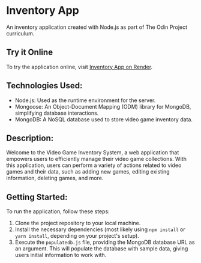 # Inventory App

An inventory application created with Node.js as part of The Odin Project curriculum.

## Try it Online

To try the application online, visit [Inventory App on Render](https://inventory-app-5z3z.onrender.com/).

## Technologies Used:

- Node.js: Used as the runtime environment for the server.
- Mongoose: An Object-Document Mapping (ODM) library for MongoDB, simplifying database interactions.
- MongoDB: A NoSQL database used to store video game inventory data.

## Description:

Welcome to the Video Game Inventory System, a web application that empowers users to efficiently manage their video game collections. With this application, users can perform a variety of actions related to video games and their data, such as adding new games, editing existing information, deleting games, and more.

## Getting Started:

To run the application, follow these steps:

1. Clone the project repository to your local machine.
2. Install the necessary dependencies (most likely using `npm install` or `yarn install`, depending on your project's setup).
3. Execute the `populatedb.js` file, providing the MongoDB database URL as an argument. This will populate the database with sample data, giving users initial information to work with.
